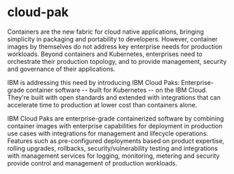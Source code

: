 # cloud-pak
Containers are the new fabric for cloud native applications, bringing simplicity in packaging and portability to developers. However, container images by themselves do not address key enterprise needs for production workloads.  Beyond containers and Kubernetes, enterprises need to orchestrate their production topology, and to provide management, security and governance of their applications.

IBM is addressing this need by introducing IBM Cloud Paks: Enterprise-grade container software -- built for Kubernetes -- on the IBM Cloud.  They're built with open standards and extended with integrations that can accelerate time to production at lower cost than containers alone.

IBM Cloud Paks are enterprise-grade containerized software by combining container images with enterprise capabilities for deployment in production use cases with integrations for management and lifecycle operations.  Features such as pre-configured deployments based on product expertise, rolling upgrades, rollbacks, security/vulnerability testing and integrations with management services for logging, monitoring, metering and security provide control and management of production workloads.
